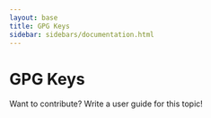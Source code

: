 ```yaml
---
layout: base
title: GPG Keys
sidebar: sidebars/documentation.html
---
```


# GPG Keys

Want to contribute? Write a user guide for this topic!
